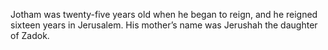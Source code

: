 Jotham was twenty-five years old when he began to reign, and he reigned sixteen years in Jerusalem. His mother’s name was Jerushah the daughter of Zadok.
